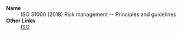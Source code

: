 
<dl>
	<dt><strong>Name</strong></dt>
	<dd>ISO 31000 (2018) Risk management -- Principles and guidelines</dd>
	<dt><strong>Other Links</strong></dt>
	<dd><a href="https://www.iso.org/standard/65694.html">ISO</a></dd>
</dl>